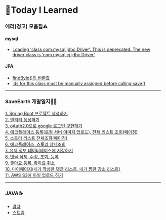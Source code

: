 # 📝Today I Learned



### 에러(경고) 모음집⚠
#### mysql<br>
- [Loading 'class com.mysql.jdbc.Driver'. This is deprecated. The new driver class is 'com.mysql.cj.jdbc.Driver'](WasteofTimeShoveling/20210408.md)
#### JPA<br>
- [findById()의 반환값](https://github.com/hwana/TIL/blob/main/WasteofTimeShoveling/20210413.md)<br>
- [ids for this class must be manually assigned before calling save()](https://github.com/hwana/TIL/blob/main/WasteofTimeShoveling/20210415.md)
<hr>

### SaveEarth 개발일지👩‍💻
[1. Spring Boot 프로젝트 생성하기](https://github.com/hwana/TIL/blob/main/SaveEarthProject/20210408.md)<br>
[2. 엔티티 생성하기](https://github.com/hwana/TIL/blob/main/SaveEarthProject/create-entity.md)<br>
[3. oAuth2.0으로 google 로그인 구현하기](https://github.com/hwana/TIL/blob/main/SaveEarthProject/google-oauth.md)<br>
[4. 에코플레이스 등록(로컬 서버 이미지 업로드), 전체 리스트 조회(페이징)](https://github.com/hwana/TIL/blob/main/SaveEarthProject/insert-select-ecoplace.md)<br>
[5. 스토리 리스트 전체조회(페이징)](https://github.com/hwana/TIL/blob/main/SaveEarthProject/select-story.md)<br>
[6. 에코플레이스, 스토리 상세조회](https://github.com/hwana/TIL/blob/main/SaveEarthProject/select-detail-list.md)<br>
[7. 유저 정보 데이터베이스에 저장하기](https://github.com/hwana/TIL/blob/main/SaveEarthProject/insert-user.md)<br>
[8. 댓글 삭제, 수정, 조회, 등록](https://github.com/hwana/TIL/blob/main/SaveEarthProject/comment.md)<br>
[9. 좋아요 등록, 좋아요 취소](https://github.com/hwana/TIL/blob/main/SaveEarthProject/like.md)<br>
[10. 마이페이지(내가 작성한 댓글 리스트, 내가 찜한 장소 리스트)](https://github.com/hwana/TIL/blob/main/SaveEarthProject/mypage.md)<br>
[11. AWS S3에 파일 업로드 하기](https://github.com/hwana/TIL/blob/main/SaveEarthProject/AWS-S3-file-upload.md)<br>
<hr>

### JAVA☕
- [람다](https://github.com/hwana/TIL/blob/main/JAVA/lambda-expression.md)<br>
- [스트림](https://github.com/hwana/TIL/blob/main/JAVA/stream.md)


